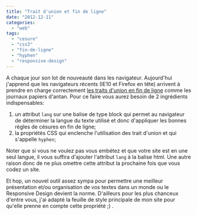 ```yaml
---
title: "Trait d'union et fin de ligne"
date: "2012-12-11"
categories: 
  - "web"
tags: 
  - "cesure"
  - "css3"
  - "fin-de-ligne"
  - "hyphen"
  - "responsive-design"
---
```


A chaque jour son lot de nouveauté dans les navigateur. Aujourd'hui j'apprend que les navigateurs récents (IE10 et Firefox en tête) arrivent à prendre en charge correctement [les traits d'union en fin de ligne](http://www.quirksmode.org/blog/archives/2012/11/hyphenation_wor.html "How to make Hyphenation works in mordern browsers") comme les journaux papiers d'antan. Pour ce faire vous aurez besoin de 2 ingrédients indispensables:

1. un attribut `lang` sur une balise de type block qui permet au navigateur de déterminer la langue du texte utilisé et donc d'appliquer les bonnes règles de césures en fin de ligne;
2. la propriétés CSS qui enclenche l'utilisation des trait d'union et qui s'appelle `hyphen`;

Noter que si vous ne voulez pas vous embétez et que votre site est en une seul langue, il vous suffira d'ajouter l'attribut `lang` à la balise html. Une autre raison donc de ne plus omettre cette attribut la prochaine fois que vous codez un site.

Et hop, un nouvel outil assez sympa pour permettre une meilleur présentation et/ou organisation de vos textes dans un monde ou le Responsive Design devient la norme. D'ailleurs pour les plus chanceux d'entre vous, j'ai adapté la feuille de style principale de mon site pour qu'elle prenne en compte cette propriété ;) .
